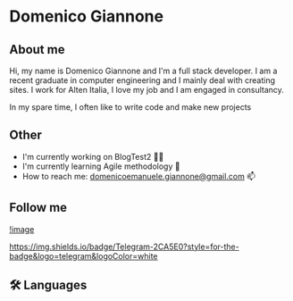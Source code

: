 # Domenico Giannone

## About me

Hi, my name is Domenico Giannone and I'm a full stack developer.
I am a recent graduate in computer engineering and I mainly deal with creating sites.
I work for Alten Italia, I love my job and I am engaged in consultancy.

In my spare time, I often like to write code and make new projects

## Other
- I'm currently working on BlogTest2 👩‍💻
- I'm currently learning Agile methodology 🧠
- How to reach me: domenicoemanuele.giannone@gmail.com 📫

## Follow me
[!image](https://img.shields.io/badge/Gmail-D14836?style=for-the-badge&logo=gmail&logoColor=white)

https://img.shields.io/badge/Telegram-2CA5E0?style=for-the-badge&logo=telegram&logoColor=white



## 🛠 Languages

